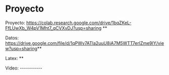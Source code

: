 # Proyecto
Proyecto: https://colab.research.google.com/drive/1bqZKeL-FfLUwXb_W4pV1Mht7_qCVXvDJ?usp=sharing **

Datos: https://drive.google.com/file/d/1qPWv7ATla2uuU8iA7M5WTT7erlZme9lY/view?usp=sharing**

Latex: **

Video: ----------- 
